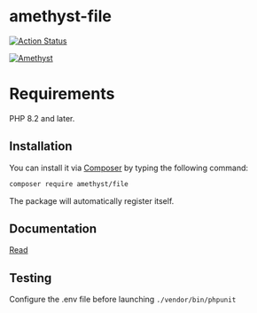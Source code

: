 # amethyst-file

[![Action Status](https://github.com/amethyst-php/file/workflows/Test/badge.svg)](https://github.com/amethyst-php/file/actions)

[![Amethyst](https://img.shields.io/badge/Package-Amethyst-7e57c2)](https://github.com/amethyst-php/amethyst)

# Requirements

PHP 8.2 and later.

## Installation

You can install it via [Composer](https://getcomposer.org/) by typing the following command:

```bash
composer require amethyst/file
```

The package will automatically register itself.

## Documentation

[Read](docs/index.md)

## Testing

Configure the .env file before launching `./vendor/bin/phpunit`
